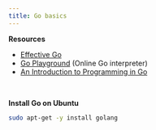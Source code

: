 ```yaml
---
title: Go basics
---
```


**Resources**

- [Effective Go](https://golang.org/doc/effective_go.html)
- [Go Playground](http://play.golang.org/) (Online Go interpreter)
- [An Introduction to Programming in Go](http://www.golang-book.com/)

<br>


**Install Go on Ubuntu**

```bash
sudo apt-get -y install golang
```
